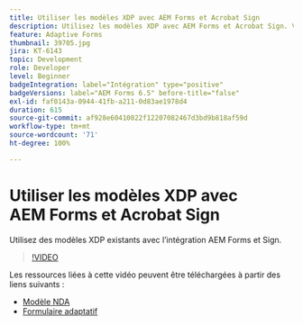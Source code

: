 ```yaml
---
title: Utiliser les modèles XDP avec AEM Forms et Acrobat Sign
description: Utilisez les modèles XDP avec AEM Forms et Acrobat Sign. Vidéo illustrant l’utilisation de modèles XDP existants avec l’intégration AEM Forms et Sign.
feature: Adaptive Forms
thumbnail: 39705.jpg
jira: KT-6143
topic: Development
role: Developer
level: Beginner
badgeIntegration: label="Intégration" type="positive"
badgeVersions: label="AEM Forms 6.5" before-title="false"
exl-id: faf0143a-0944-41fb-a211-0d83ae1978d4
duration: 615
source-git-commit: af928e60410022f12207082467d3bd9b818af59d
workflow-type: tm+mt
source-wordcount: '71'
ht-degree: 100%

---
```


# Utiliser les modèles XDP avec AEM Forms et Acrobat Sign

Utilisez des modèles XDP existants avec l’intégration AEM Forms et Sign.

>[!VIDEO](https://video.tv.adobe.com/v/39705?quality=12&learn=on)

Les ressources liées à cette vidéo peuvent être téléchargées à partir des liens suivants :

* [Modèle NDA](assets/nda-agreement-xdp-template.zip)
* [Formulaire adaptatif](assets/nda-agreement-af-with-xdp-template.zip)

